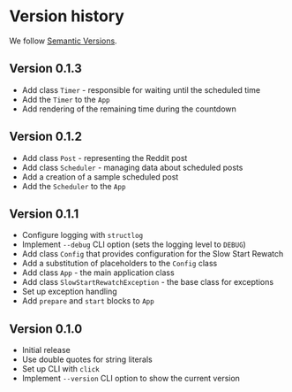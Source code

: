 # Version history

We follow [Semantic Versions](https://semver.org/).


## Version 0.1.3

- Add class `Timer` - responsible for waiting until the scheduled time
- Add the `Timer` to the `App`
- Add rendering of the remaining time during the countdown


## Version 0.1.2

- Add class `Post` - representing the Reddit post
- Add class `Scheduler` - managing data about scheduled posts
- Add a creation of a sample scheduled post
- Add the `Scheduler` to the `App`


## Version 0.1.1

- Configure logging with `structlog`
- Implement `--debug` CLI option (sets the logging level to `DEBUG`)
- Add class `Config` that provides configuration for the Slow Start Rewatch
- Add a substitution of placeholders to the `Config` class
- Add class `App` - the main application class
- Add class `SlowStartRewatchException` - the base class for exceptions
- Set up exception handling
- Add `prepare` and `start` blocks to `App`


## Version 0.1.0

- Initial release
- Use double quotes for string literals
- Set up CLI with `click`
- Implement `--version` CLI option to show the current version
